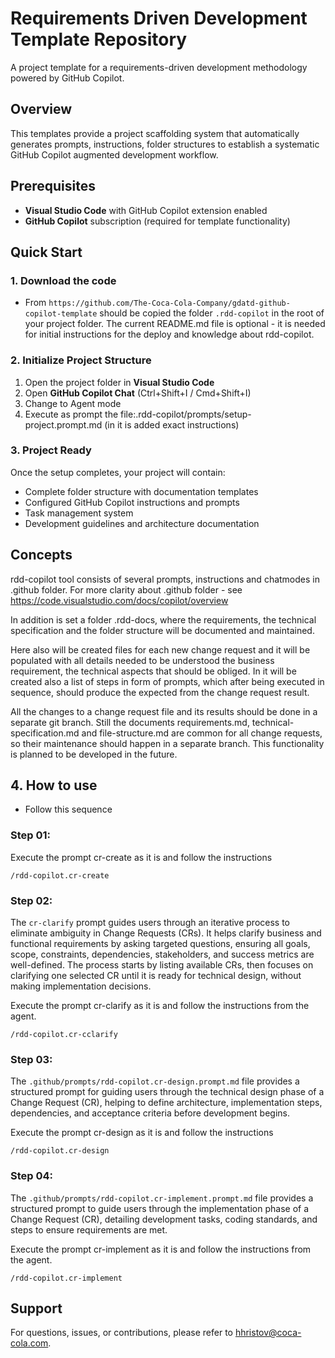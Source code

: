 # Requirements Driven Development Template Repository

A project template for a requirements-driven development methodology powered by GitHub Copilot.

## Overview

This templates provide a  project scaffolding system that automatically generates prompts, instructions, folder structures to establish a systematic GitHub Copilot augmented development workflow.

## Prerequisites

- **Visual Studio Code** with GitHub Copilot extension enabled
- **GitHub Copilot** subscription (required for template functionality)

## Quick Start

### 1. Download the code

- From `https://github.com/The-Coca-Cola-Company/gdatd-github-copilot-template` should be copied the folder `.rdd-copilot` in the root of your project folder. The current README.md file is optional - it is needed for initial instructions for the deploy and knowledge about rdd-copilot. 

### 2. Initialize Project Structure

1. Open the project folder in **Visual Studio Code**
2. Open **GitHub Copilot Chat** (Ctrl+Shift+I / Cmd+Shift+I)
3. Change to Agent mode 
4. Execute as prompt the file:.rdd-copilot/prompts/setup-project.prompt.md (in it is added exact instructions)

### 3. Project Ready

Once the setup completes, your project will contain:
- Complete folder structure with documentation templates
- Configured GitHub Copilot instructions and prompts
- Task management system
- Development guidelines and architecture documentation

## Concepts

rdd-copilot tool consists of several prompts, instructions and chatmodes in .github folder. For more clarity about .github folder - see https://code.visualstudio.com/docs/copilot/overview 

In addition is set a folder .rdd-docs, where the requirements, the technical specification and the folder structure will be documented and maintained.

Here also will be created files for each new change request and it will be populated with all details needed to be understood the business requirement, the technical aspects that should be obliged. In it will be created also a list of steps in form of prompts, which after being executed in sequence, should produce the expected from the change request result.

All the changes to a change request file and its results should be done in a separate git branch. Still the documents requirements.md, technical-specification.md and file-structure.md are common for all change requests, so their maintenance should happen in a separate branch. This functionality is planned to be developed in the future.


## 4. How to use

- Follow this sequence

### Step 01: 

Execute the prompt cr-create as it is and follow the instructions

```
/rdd-copilot.cr-create
```

### Step 02:

The `cr-clarify` prompt guides users through an iterative process to eliminate ambiguity in Change Requests (CRs). It helps clarify business and functional requirements by asking targeted questions, ensuring all goals, scope, constraints, dependencies, stakeholders, and success metrics are well-defined. The process starts by listing available CRs, then focuses on clarifying one selected CR until it is ready for technical design, without making implementation decisions.

Execute the prompt cr-clarify as it is and follow the instructions from the agent.

```
/rdd-copilot.cr-cclarify
```

### Step 03:

The `.github/prompts/rdd-copilot.cr-design.prompt.md` file provides a structured prompt for guiding users through the technical design phase of a Change Request (CR), helping to define architecture, implementation steps, dependencies, and acceptance criteria before development begins.

Execute the prompt cr-design as it is and follow the instructions

```
/rdd-copilot.cr-design
```

### Step 04:

The `.github/prompts/rdd-copilot.cr-implement.prompt.md` file provides a structured prompt to guide users through the implementation phase of a Change Request (CR), detailing development tasks, coding standards, and steps to ensure requirements are met.

Execute the prompt cr-implement as it is and follow the instructions from the agent.

```
/rdd-copilot.cr-implement
```

## Support

For questions, issues, or contributions, please refer to hhristov@coca-cola.com.



